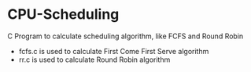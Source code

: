 # CPU-Scheduling
C Program to calculate scheduling algorithm, like FCFS and Round Robin

- fcfs.c is used to calculate First Come First Serve algorithm
- rr.c is used to calculate Round Robin algorithm
